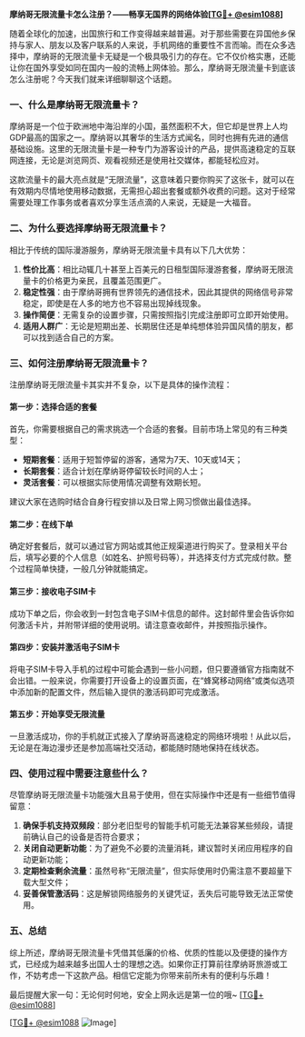 **摩纳哥无限流量卡怎么注册？——畅享无国界的网络体验[[TG💪+ @esim1088](https://t.me/s/esim1088)]**

随着全球化的加速，出国旅行和工作变得越来越普遍。对于那些需要在异国他乡保持与家人、朋友以及客户联系的人来说，手机网络的重要性不言而喻。而在众多选择中，摩纳哥的无限流量卡无疑是一个极具吸引力的存在。它不仅价格实惠，还能让你在国外享受如同在国内一般的流畅上网体验。那么，摩纳哥无限流量卡到底该怎么注册呢？今天我们就来详细聊聊这个话题。

### **一、什么是摩纳哥无限流量卡？**

摩纳哥是一个位于欧洲地中海沿岸的小国，虽然面积不大，但它却是世界上人均GDP最高的国家之一。摩纳哥以其奢华的生活方式闻名，同时也拥有先进的通信基础设施。这里的无限流量卡是一种专门为游客设计的产品，提供高速稳定的互联网连接，无论是浏览网页、观看视频还是使用社交媒体，都能轻松应对。

这款流量卡的最大亮点就是“无限流量”，这意味着只要你购买了这张卡，就可以在有效期内尽情地使用移动数据，无需担心超出套餐或额外收费的问题。这对于经常需要处理工作事务或者喜欢分享生活点滴的人来说，无疑是一大福音。

### **二、为什么要选择摩纳哥无限流量卡？**

相比于传统的国际漫游服务，摩纳哥无限流量卡具有以下几大优势：

1. **性价比高**：相比动辄几十甚至上百美元的日租型国际漫游套餐，摩纳哥无限流量卡的价格更为亲民，且覆盖范围更广。
2. **稳定性强**：由于摩纳哥拥有世界领先的通信技术，因此其提供的网络信号非常稳定，即使是在人多的地方也不容易出现掉线现象。
3. **操作简便**：无需复杂的设置步骤，只需按照指引完成注册即可立即开始使用。
4. **适用人群广**：无论是短期出差、长期居住还是单纯想体验异国风情的朋友，都可以找到适合自己的方案。

### **三、如何注册摩纳哥无限流量卡？**

注册摩纳哥无限流量卡其实并不复杂，以下是具体的操作流程：

#### **第一步：选择合适的套餐**
首先，你需要根据自己的需求挑选一个合适的套餐。目前市场上常见的有三种类型：
- **短期套餐**：适用于短暂停留的游客，通常为7天、10天或14天；
- **长期套餐**：适合计划在摩纳哥停留较长时间的人士；
- **灵活套餐**：可以根据实际使用情况调整有效期长短。

建议大家在选购时结合自身行程安排以及日常上网习惯做出最佳选择。

#### **第二步：在线下单**
确定好套餐后，就可以通过官方网站或其他正规渠道进行购买了。登录相关平台后，填写必要的个人信息（如姓名、护照号码等），并选择支付方式完成付款。整个过程简单快捷，一般几分钟就能搞定。

#### **第三步：接收电子SIM卡**
成功下单之后，你会收到一封包含电子SIM卡信息的邮件。这封邮件里会告诉你如何激活卡片，并附带详细的使用说明。请注意查收邮件，并按照指示操作。

#### **第四步：安装并激活电子SIM卡**
将电子SIM卡导入手机的过程中可能会遇到一些小问题，但只要遵循官方指南就不会出错。一般来说，你需要打开设备上的设置页面，在“蜂窝移动网络”或类似选项中添加新的配置文件，然后输入提供的激活码即可完成激活。

#### **第五步：开始享受无限流量**
一旦激活成功，你的手机就正式接入了摩纳哥高速稳定的网络环境啦！从此以后，无论是在海边漫步还是参加高端社交活动，都能随时随地保持在线状态。

### **四、使用过程中需要注意些什么？**

尽管摩纳哥无限流量卡功能强大且易于使用，但在实际操作中还是有一些细节值得留意：

1. **确保手机支持双频段**：部分老旧型号的智能手机可能无法兼容某些频段，请提前确认自己的设备是否符合要求；
2. **关闭自动更新功能**：为了避免不必要的流量消耗，建议暂时关闭应用程序的自动更新功能；
3. **定期检查剩余流量**：虽然号称“无限流量”，但实际使用时仍需注意不要超量下载大型文件；
4. **妥善保管激活码**：这是解锁网络服务的关键凭证，丢失后可能导致无法正常使用。

### **五、总结**

综上所述，摩纳哥无限流量卡凭借其低廉的价格、优质的性能以及便捷的操作方式，已经成为越来越多出国人士的理想之选。如果你正打算前往摩纳哥旅游或工作，不妨考虑一下这款产品。相信它定能为你带来前所未有的便利与乐趣！

最后提醒大家一句：无论何时何地，安全上网永远是第一位的哦~ [[TG💪+ @esim1088](https://t.me/s/esim1088)] 

[[TG💪+ @esim1088](https://t.me/s/esim1088) ![Image](https://i.postimg.cc/4NQfJmqS/Snipaste-2025-05-13-00-14-12.png)]